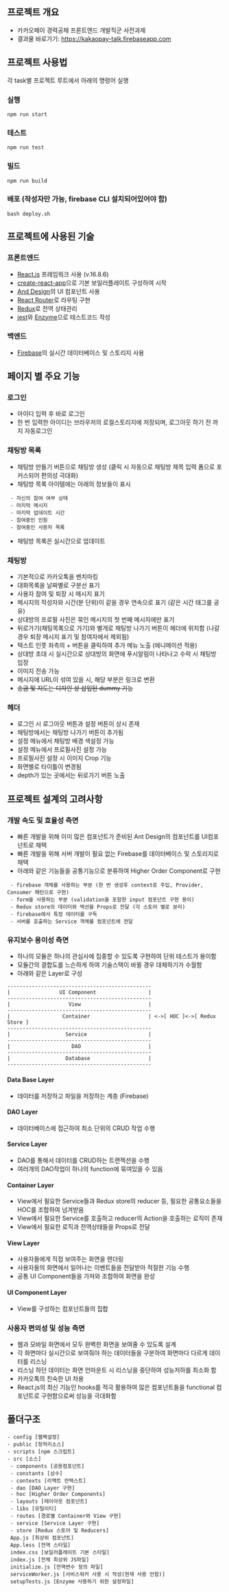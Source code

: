 ## 프로젝트 개요

- 카카오페이 경력공채 프론트엔드 개발직군 사전과제
- 결과물 바로가기: https://kakaopay-talk.firebaseapp.com

## 프로젝트 사용법

각 task별 프로젝트 루트에서 아래의 명령어 실행

### 실행

```
npm run start
```

### 테스트

```
npm run test
```

### 빌드

```
npm run build
```

### 배포 (작성자만 가능, firebase CLI 설치되어있어야 함)

```
bash deploy.sh
```

## 프로젝트에 사용된 기술

### 프론트엔드

- [React.js](https://reactjs.org/) 프레임워크 사용 (v.16.8.6)
- [create-react-app](https://facebook.github.io/create-react-app/docs/getting-started)으로 기본 보일러플레이트 구성하여 시작
- [And Design](https://ant.design/)의 UI 컴포넌트 사용
- [React Router](https://reacttraining.com/react-router/web/guides/quick-start)로 라우팅 구현
- [Redux](https://lunit.gitbook.io/redux-in-korean/)로 전역 상태관리
- [jest](https://jestjs.io/)와 [Enzyme](https://airbnb.io/enzyme/)으로 테스트코드 작성

### 백엔드

- [Firebase](https://firebase.google.com/?hl=ko)의 실시간 데이터베이스 및 스토리지 사용

## 페이지 별 주요 기능

### 로그인

- 아이디 입력 후 바로 로그인
- 한 번 입력한 아이디는 브라우저의 로컬스토리지에 저장되며, 로그아웃 하기 전 까지 자동로그인

### 채팅방 목록

- 채팅방 만들기 버튼으로 채팅방 생성 (클릭 시 자동으로 채팅방 제목 입력 폼으로 포커스되어 편의성 극대화)
- 채팅방 목록 아이템에는 아래의 정보들이 표시

```- 채팅방 제목
 - 자신의 참여 여부 상태
 - 마지막 메시지
 - 마지막 업데이트 시간
 - 참여중인 인원
 - 참여중인 사용자 목록
```

- 채팅방 목록은 실시간으로 업데이트

### 채팅방

- 기본적으로 카카오톡을 벤치마킹
- 대화목록을 날짜별로 구분선 표기
- 사용자 참여 및 퇴장 시 메시지 표기
- 메시지의 작성자와 시간(분 단위)이 같을 경우 연속으로 표기 (같은 시간 태그를 공유)
- 상대방의 프로필 사진은 묶인 메시지의 첫 번째 메시지에만 표기
- 뒤로가기(채팅목록으로 가기)와 별개로 채팅방 나가기 버튼이 헤더에 위치함 (나갈경우 퇴장 메시지 표기 및 참여자에서 제외됨)
- 텍스트 인풋 좌측의 + 버튼을 클릭하여 추가 메뉴 노출 (에니메이션 적용)
- 상대방 초대 시 실시간으로 상대방의 화면에 푸시알림이 나타나고 수락 시 채팅방 입장
- 이미지 전송 가능
- 메시지에 URL이 섞여 있을 시, 해당 부분은 링크로 변환
- ~~송금 및 지도는 디자인 상 삽입된 dummy 기능~~

### 헤더

- 로그인 시 로그아웃 버튼과 설정 버튼이 상시 존재
- 채팅방에서는 채팅방 나가기 버튼이 추가됨
- 설정 메뉴에서 채팅방 배경 색설정 가능
- 설정 메뉴에서 프로필사진 설정 가능
- 프로필사진 설정 시 이미지 Crop 기능
- 화면별로 타이틀이 변경됨
- depth가 있는 곳에서는 뒤로가기 버튼 노출

## 프로젝트 설계의 고려사항

### 개발 속도 및 효율성 측면

- 빠른 개발을 위해 이미 많은 컴포넌트가 준비된 Ant Design의 컴포넌트를 UI컴포넌트로 채택
- 빠른 개발을 위해 서버 개발이 필요 없는 Firebase를 데이터베이스 및 스토리지로 채택
- 아래와 같은 기능들을 공통기능으로 분류하여 Higher Order Component로 구현

```
 - firebase 객체를 사용하는 부분 (한 번 생성후 context로 주입, Provider, Consumer 패턴으로 구현)
 - form을 사용하는 부분 (validation을 포함한 input 컴포넌트 구현 용이)
 - Redux store의 데이터와 액션을 Props로 전달 (각 스토어 별로 분리)
 - firebase에서 특정 데이터를 구독
 - 서버를 호출하는 Service 객체를 컴포넌트에 전달
```

### 유지보수 용이성 측면

- 하나의 모듈은 하나의 관심사에 집중할 수 있도록 구현하여 단위 테스트가 용이함
- 모듈간의 결합도를 느슨하게 하여 기술스택이 바뀔 경우 대체하기가 수월함
- 아래와 같은 Layer로 구성

```
-----------------------------------------------
|                UI Component                 |
-----------------------------------------------
|                   View                      |
-----------------------------------------------
|                 Container                   | <->[ HOC ]<->[ Redux Store ]
-----------------------------------------------
|                  Service                    |
-----------------------------------------------
|                    DAO                      |
-----------------------------------------------
|                  Database                   |
-----------------------------------------------
```

#### Data Base Layer

- 데이터를 저장하고 파일을 저장하는 계층 (Firebase)

#### DAO Layer

- 데이터베이스에 접근하여 최소 단위의 CRUD 작업 수행

#### Service Layer

- DAO를 통해서 데이터를 CRUD하는 트랜젝션을 수행
- 여러개의 DAO작업이 하나의 function에 묶여있을 수 있음

#### Container Layer

- View에서 필요한 Service들과 Redux store의 reducer 등, 필요한 공통요소들을 HOC를 조합하여 넘겨받음
- View에서 필요한 Service를 호출하고 reducer의 Action을 호출하는 로직이 존재
- View에서 필요한 로직과 전역상태들을 Props로 전달

#### View Layer

- 사용자들에게 직접 보여주는 화면을 렌더링
- 사용자들의 화면에서 일어나는 이벤트들을 전달받아 적절한 기능 수행
- 공통 UI Component들을 가져와 조합하여 화면을 완성

#### UI Component Layer

- View를 구성하는 컴포넌트들의 집합

### 사용자 편의성 및 성능 측면

- 웹과 모바일 화면에서 모두 완벽한 화면을 보여줄 수 있도록 설계
- 각 화면마다 실시간으로 보여줘야 하는 데이터들을 구분하여 화면마다 다르게 데이터를 리스닝
- 리스닝 하던 데이터는 화면 언마운트 시 리스닝을 중단하여 성능저하를 최소화 함
- 카카오톡의 친숙한 UI 차용
- React.js의 최신 기능인 hooks를 적극 활용하여 많은 컴포넌트들을 functional 컴포넌트로 구현함으로써 성능을 극대화함

## 폴더구조

```
- config [웹팩설정]
- public [정적리소스]
- scripts [npm 스크립트]
- src [소스]
 - components [공용컴포넌트]
 - constants [상수]
 - contexts [리액트 컨텍스트]
 - dao [DAO Layer 구현]
 - hoc [Higher Order Components]
 - layouts [레이아웃 컴포넌트]
 - libs [유틸리티]
 - routes [경로별 Container와 View 구현]
 - service [Service Layer 구현]
 - store [Redux 스토어 및 Reducers]
 App.js [최상위 컴포넌트]
 App.less [전역 스타일]
 index.css [보일러플레이트 기본 스타일]
 index.js [전체 최상위 JS파일]
 initialize.js [전역변수 정의 파일]
 serviceWorker.js [서비스워커 사용 시 작성(현재 사용 안함)]
 setupTests.js [Enzyme 사용하기 위한 설정파일]
```
